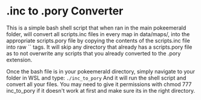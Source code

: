 # .inc to .pory Converter

This is a simple bash shell script that when ran in the main pokeemerald folder, will convert all scripts.inc files in every map in data/maps/, into the appropriate scripts.pory file by copying the contents of the scripts.inc file into raw \`\` tags. It will skip any directory that already has a scripts.pory file as to not overwrite any scripts that you already converted to the .pory extension. 

Once the bash file is in your pokeemerald directory, simply navigate to your folder in WSL and type:
`./inc_to_pory`
And it will run the shell script and convert all your files. You may need to give it permissions with chmod 777 inc_to_pory if it doesn't work at first and make sure its in the right directory. 
